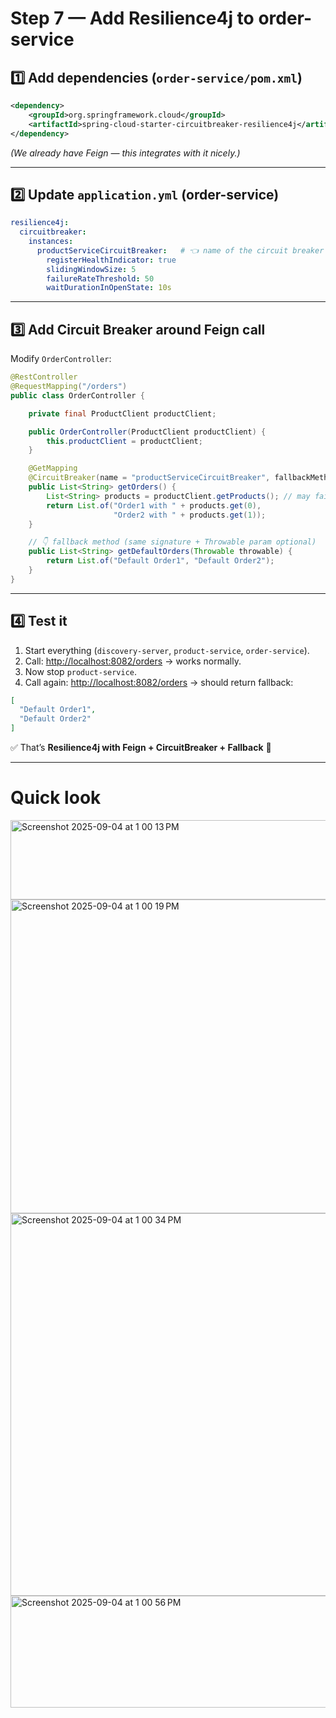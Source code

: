 # Step 7 — Add Resilience4j to order-service

## 1️⃣ Add dependencies (`order-service/pom.xml`)

```xml
<dependency>
    <groupId>org.springframework.cloud</groupId>
    <artifactId>spring-cloud-starter-circuitbreaker-resilience4j</artifactId>
</dependency>
```

*(We already have Feign — this integrates with it nicely.)*

---

## 2️⃣ Update `application.yml` (order-service)

```yaml
resilience4j:
  circuitbreaker:
    instances:
      productServiceCircuitBreaker:   # 👈 name of the circuit breaker
        registerHealthIndicator: true
        slidingWindowSize: 5
        failureRateThreshold: 50
        waitDurationInOpenState: 10s
```

---

## 3️⃣ Add Circuit Breaker around Feign call

Modify `OrderController`:

```java
@RestController
@RequestMapping("/orders")
public class OrderController {

    private final ProductClient productClient;

    public OrderController(ProductClient productClient) {
        this.productClient = productClient;
    }

    @GetMapping
    @CircuitBreaker(name = "productServiceCircuitBreaker", fallbackMethod = "getDefaultOrders")
    public List<String> getOrders() {
        List<String> products = productClient.getProducts(); // may fail if product-service is down
        return List.of("Order1 with " + products.get(0),
                       "Order2 with " + products.get(1));
    }

    // 👇 fallback method (same signature + Throwable param optional)
    public List<String> getDefaultOrders(Throwable throwable) {
        return List.of("Default Order1", "Default Order2");
    }
}
```

---

## 4️⃣ Test it

1. Start everything (`discovery-server`, `product-service`, `order-service`).
2. Call: [http://localhost:8082/orders](http://localhost:8082/orders) → works normally.
3. Now stop `product-service`.
4. Call again: [http://localhost:8082/orders](http://localhost:8082/orders) → should return fallback:

```json
[
  "Default Order1",
  "Default Order2"
]
```

✅ That’s **Resilience4j with Feign + CircuitBreaker + Fallback** 🎉

---

# Quick look

<img width="964" height="127" alt="Screenshot 2025-09-04 at 1 00 13 PM" src="https://github.com/user-attachments/assets/f2e20cb3-01f9-4e0d-b880-99699d66ff44" />
<img width="940" height="502" alt="Screenshot 2025-09-04 at 1 00 19 PM" src="https://github.com/user-attachments/assets/c854fa3c-d250-41dc-ab07-89ebd84659ff" />
<img width="991" height="612" alt="Screenshot 2025-09-04 at 1 00 34 PM" src="https://github.com/user-attachments/assets/9bbb5174-e5bb-436d-ac19-3b5838f7dbe3" />
<img width="928" height="179" alt="Screenshot 2025-09-04 at 1 00 56 PM" src="https://github.com/user-attachments/assets/b55f4acf-d693-424b-96e7-20b744d7e691" />
